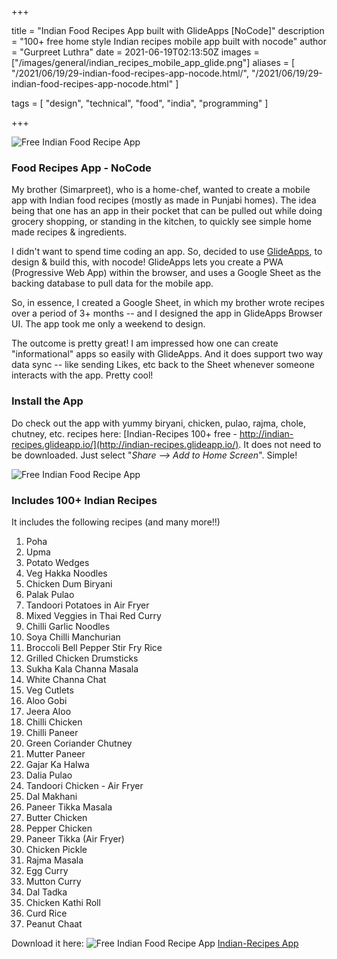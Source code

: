 +++

title = "Indian Food Recipes App built with GlideApps [NoCode]"
description = "100+ free home style Indian recipes mobile app built with nocode"
author = "Gurpreet Luthra"
date = 2021-06-19T02:13:50Z
images = ["/images/general/indian_recipes_mobile_app_glide.png"]
aliases = [
    "/2021/06/19/29-indian-food-recipes-app-nocode.html/",
    "/2021/06/19/29-indian-food-recipes-app-nocode.html"
]


tags = [
    "design",
    "technical",
    "food",
    "india",
    "programming"
]

+++

![Free Indian Food Recipe App](/images/general/indian_recipes_mobile_app_100_plus_free_recipes.png "Free App with over 100+ Indian recipes")


### Food Recipes App - NoCode

My brother (Simarpreet), who is a home-chef, wanted to create a mobile app with Indian food recipes (mostly as made in Punjabi homes). The idea being that one has an app in their pocket that can be pulled out while doing grocery shopping, or standing in the kitchen, to quickly see simple home made recipes & ingredients. 

I didn't want to spend time coding an app. So, decided to use [GlideApps](https://www.glideapps.com/), to design & build this, with nocode! GlideApps lets you create a PWA (Progressive Web App) within the browser, and uses a Google Sheet as the backing database to pull data for the mobile app. 

So, in essence, I created a Google Sheet, in which my brother wrote recipes over a period of 3+ months -- and I designed the app in GlideApps Browser UI. The app took me only a weekend to design. 

The outcome is pretty great! I am impressed how one can create "informational" apps so easily with GlideApps. And it does support two way data sync -- like sending Likes, etc back to the Sheet whenever someone interacts with the app. Pretty cool!

### Install the App

Do check out the app with yummy biryani, chicken, pulao, rajma, chole, chutney, etc. recipes here: [Indian-Recipes 100+ free - http://indian-recipes.glideapp.io/](http://indian-recipes.glideapp.io/). It does not need to be downloaded. Just select "*Share --> Add to Home Screen*". Simple! 

![Free Indian Food Recipe App](/images/general/indian_recipes_mobile_app_glide.png "Free App with over 100+ Indian recipes")

### Includes 100+ Indian Recipes

It includes the following recipes (and many more!!)

1. Poha
2. Upma
3. Potato Wedges
4. Veg Hakka Noodles
5. Chicken Dum Biryani
6. Palak Pulao
7. Tandoori Potatoes in Air Fryer
8. Mixed Veggies in Thai Red Curry
9. Chilli Garlic Noodles
10. Soya Chilli Manchurian
11. Broccoli Bell Pepper Stir Fry Rice
12. Grilled Chicken Drumsticks
13. Sukha Kala Channa Masala
14. White Channa Chat
15. Veg Cutlets
16. Aloo Gobi
17. Jeera Aloo
18. Chilli Chicken
19. Chilli Paneer
20. Green Coriander Chutney
21. Mutter Paneer
22. Gajar Ka Halwa
23. Dalia Pulao
24. Tandoori Chicken - Air Fryer
25. Dal Makhani
26. Paneer Tikka Masala
27. Butter Chicken
28. Pepper Chicken
29. Paneer Tikka (Air Fryer)
30. Chicken Pickle 
31. Rajma Masala
32. Egg Curry
33. Mutton Curry
34. Dal Tadka
35. Chicken Kathi Roll
36. Curd Rice
37. Peanut Chaat

Download it here: ![Free Indian Food Recipe App](/images/general/indian-recipes-app-logo.png)
[Indian-Recipes App](http://indian-recipes.glideapp.io/)
